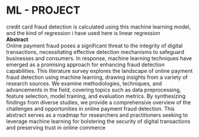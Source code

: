 # ML - PROJECT
credit card fraud detection is calculated using this machine learning model, and the kind of regression i have used here is linear regression<br>
**Abstract**<br>
Online payment fraud poses a significant threat to the integrity of digital transactions, necessitating effective detection mechanisms to safeguard businesses and consumers. In response, machine learning techniques have emerged as a promising approach for enhancing fraud detection capabilities. This literature survey explores the landscape of online payment fraud detection using machine learning, drawing insights from a variety of research sources. We examine methodologies, techniques, and advancements in the field, covering topics such as data preprocessing, feature selection, model training, and evaluation metrics. By synthesizing findings from diverse studies, we provide a comprehensive overview of the challenges and opportunities in online payment fraud detection. This abstract serves as a roadmap for researchers and practitioners seeking to leverage machine learning for bolstering the security of digital transactions and preserving trust in online commerce
